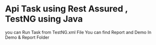 # Api Task using Rest Assured  , TestNG using Java
you can Run Task from TestNG.xml File 
You can find Report and Demo In Demo & Report Folder
